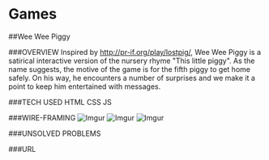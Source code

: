 # Games

##Wee Wee Piggy

###OVERVIEW
Inspired by http://pr-if.org/play/lostpig/, Wee Wee Piggy is a satirical interactive version of the nursery
rhyme "This little piggy".
As the name suggests, the motive of the game is for the fifth piggy to get home safely. On his way, he encounters a number of surprises and we make it a point to keep him entertained with messages.

###TECH USED
HTML
CSS
JS

###WIRE-FRAMING
![Imgur](http://i.imgur.com/G5v7Pmc.jpg?1)
![Imgur](http://i.imgur.com/rgYoR9i.jpg?1)
![Imgur](http://i.imgur.com/FEC8FjL.jpg)

###UNSOLVED PROBLEMS


###URL
